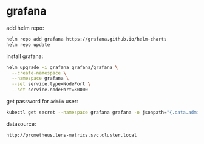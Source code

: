 # grafana

add helm repo:
```bash
helm repo add grafana https://grafana.github.io/helm-charts
helm repo update
```

install grafana:
```bash
helm upgrade -i grafana grafana/grafana \
  --create-namespace \
  --namespace grafana \
  --set service.type=NodePort \
  --set service.nodePort=30000
```

get password for `admin` user:
```bash
kubectl get secret --namespace grafana grafana -o jsonpath="{.data.admin-password}" | base64 --decode ; echo
```

datasource:
```
http://prometheus.lens-metrics.svc.cluster.local
```

